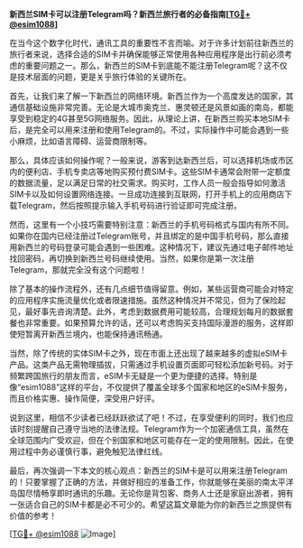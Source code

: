 **新西兰SIM卡可以注册Telegram吗？新西兰旅行者的必备指南[[TG💪+ @esim1088](https://t.me/s/esim1088)]**

在当今这个数字化时代，通讯工具的重要性不言而喻。对于许多计划前往新西兰的旅行者来说，选择合适的SIM卡并确保能够正常使用各种应用程序是出行前必须考虑的重要问题之一。那么，新西兰的SIM卡到底能不能注册Telegram呢？这不仅是技术层面的问题，更是关乎旅行体验的关键所在。

首先，让我们来了解一下新西兰的网络环境。新西兰作为一个高度发达的国家，其通信基础设施非常完善。无论是大城市奥克兰、惠灵顿还是风景如画的南岛，都能享受到稳定的4G甚至5G网络服务。因此，从理论上讲，在新西兰购买本地SIM卡后，是完全可以用来注册和使用Telegram的。不过，实际操作中可能会遇到一些小麻烦，比如语言障碍、运营商限制等。

那么，具体应该如何操作呢？一般来说，游客到达新西兰后，可以选择机场或市区内的便利店、手机专卖店等地购买预付费SIM卡。这些SIM卡通常会附带一定额度的数据流量，足以满足日常的社交需求。购买时，工作人员一般会指导如何激活SIM卡以及如何设置网络连接。一旦成功连接到互联网，打开手机上的应用商店下载Telegram，然后按照提示输入手机号码进行验证即可完成注册。

然而，这里有一个小技巧需要特别注意：新西兰的手机号码格式与国内有所不同。如果你在国内已经注册过Telegram账号，并且绑定的是中国手机号码，那么直接用新西兰的号码登录可能会遇到一些困难。这种情况下，建议先通过电子邮件地址找回密码，再切换到新西兰号码继续使用。当然，如果你是第一次注册Telegram，那就完全没有这个问题啦！

除了基本的操作流程外，还有几点细节值得留意。例如，某些运营商可能会对特定的应用程序实施流量优化或者限速措施。虽然这种情况并不常见，但为了保险起见，最好事先咨询清楚。此外，考虑到数据费用可能较高，合理规划每月的数据套餐也非常重要。如果预算允许的话，还可以考虑购买支持国际漫游的服务，这样即使短暂离开新西兰境内，也能保持通讯畅通。

当然，除了传统的实体SIM卡之外，现在市面上还出现了越来越多的虚拟eSIM卡产品。这类产品无需物理插拔，只需通过手机设置页面即可轻松添加新号码。对于频繁跨国旅行的朋友而言，eSIM卡无疑是一个更为便捷的选择。特别是像“esim1088”这样的平台，不仅提供了覆盖全球多个国家和地区的eSIM卡服务，而且价格实惠、操作简便，深受用户好评。

说到这里，相信不少读者已经跃跃欲试了吧！不过，在享受便利的同时，我们也应该时刻提醒自己遵守当地的法律法规。Telegram作为一个加密通信工具，虽然在全球范围内广受欢迎，但在个别国家和地区可能存在一定的使用限制。因此，在使用过程中务必谨慎行事，避免触犯法律红线。

最后，再次强调一下本文的核心观点：新西兰的SIM卡是可以用来注册Telegram的！只要掌握了正确的方法，并做好相应的准备工作，你就能够在美丽的南太平洋岛国尽情畅享即时通讯的乐趣。无论你是背包客、商务人士还是家庭出游者，拥有一张适合自己的SIM卡都是必不可少的。希望这篇文章能为你的新西兰之旅提供有价值的参考！

[[TG💪+ @esim1088](https://t.me/s/esim1088) ![Image](https://i.postimg.cc/4NQfJmqS/Snipaste-2025-05-13-00-14-12.png)]